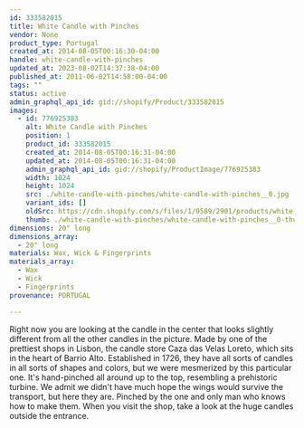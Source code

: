 ```yaml
---
id: 333582015
title: White Candle with Pinches
vendor: None
product_type: Portugal
created_at: 2014-08-05T00:16:30-04:00
handle: white-candle-with-pinches
updated_at: 2023-08-02T14:37:38-04:00
published_at: 2011-06-02T14:58:00-04:00
tags: ""
status: active
admin_graphql_api_id: gid://shopify/Product/333582015
images:
  - id: 776925383
    alt: White Candle with Pinches
    position: 1
    product_id: 333582015
    created_at: 2014-08-05T00:16:31-04:00
    updated_at: 2014-08-05T00:16:31-04:00
    admin_graphql_api_id: gid://shopify/ProductImage/776925383
    width: 1024
    height: 1024
    src: ./white-candle-with-pinches/white-candle-with-pinches__0.jpg
    variant_ids: []
    oldSrc: https://cdn.shopify.com/s/files/1/0589/2901/products/white-candle-with-pinches.jpeg?v=1407212191
    thumb: ./white-candle-with-pinches/white-candle-with-pinches__0-thumb.jpg
dimensions: 20" long
dimensions_array:
  - 20" long
materials: Wax, Wick & Fingerprints
materials_array:
  - Wax
  - Wick
  - Fingerprints
provenance: PORTUGAL

---
```


Right now you are looking at the candle in the center that looks slightly different from all the other candles in the picture. Made by one of the prettiest shops in Lisbon, the candle store Caza das Velas Loreto, which sits in the heart of Barrio Alto. Established in 1726, they have all sorts of candles in all sorts of shapes and colors, but we were mesmerized by this particular one. It's hand-pinched all around up to the top, resembling a prehistoric turbine. We admit we didn't have much hope the wings would survive the transport, but here they are. Pinched by the one and only man who knows how to make them. When you visit the shop, take a look at the huge candles outside the entrance.